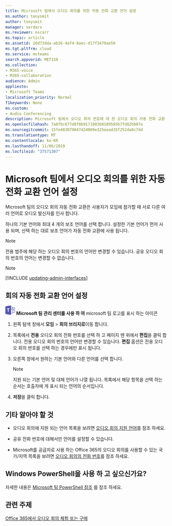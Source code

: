 ```yaml
---
title: Microsoft 팀에서 오디오 회의를 위한 자동 전화 교환 언어 설정
ms.author: tonysmit
author: tonysmit
manager: serdars
ms.reviewer: oscarr
ms.topic: article
ms.assetid: 26d73dda-ab26-4af4-8aec-d17f3479ae50
ms.tgt.pltfrm: cloud
ms.service: msteams
search.appverid: MET150
ms.collection:
- M365-voice
- M365-collaboration
audience: Admin
appliesto:
- Microsoft Teams
localization_priority: Normal
f1keywords: None
ms.custom:
- Audio Conferencing
description: Microsoft 팀에서 오디오 회의 번호에 대 한 오디오 회의 자동 전화 교환 언어를 선택 하는 방법에 대해 알아봅니다.
ms.openlocfilehash: 7a8f8c677d8f8b917100360189585b7fd82bb07e
ms.sourcegitcommit: 15fe483079847d24869e325eead35f252da8c7dd
ms.translationtype: MT
ms.contentlocale: ko-KR
ms.lasthandoff: 11/06/2019
ms.locfileid: "37571307"
---
```

# <a name="set-auto-attendant-languages-for-audio-conferencing-in-microsoft-teams"></a>Microsoft 팀에서 오디오 회의를 위한 자동 전화 교환 언어 설정

Microsoft 팀의 오디오 회의 자동 전화 교환은 사용자가 모임에 참가할 때 서로 다른 여러 언어로 오디오 발신자를 인사 합니다.
  
하나의 기본 언어와 최대 4 개의 보조 언어를 선택 합니다. 설정한 기본 언어가 먼저 사용 되며, 선택 하는 대로 보조 언어가 자동 전화 교환에 사용 됩니다. 
  
> [!NOTE]
>  전용 범주에 해당 하는 오디오 회의 번호의 언어만 변경할 수 있습니다. 공유 오디오 회의 번호의 언어는 변경할 수 없습니다.

> [!NOTE]
> [!INCLUDE [updating-admin-interfaces](includes/updating-admin-interfaces.md)]
  
## <a name="set-the-conferencing-auto-attendant-languages"></a>회의 자동 전화 교환 언어 설정

![](media/teams-logo-30x30.png) **Microsoft 팀 관리 센터를 사용 하 여** microsoft 팀 로고를 표시 하는 아이콘

1. 왼쪽 탐색 창에서 **모임** > **회의 브리지로**이동 합니다.

2. 목록에서 **전용** 오디오 회의 전화 번호를 선택 하 고 페이지 맨 위에서 **편집**을 클릭 합니다. 전용 오디오 회의 번호의 언어만 변경할 수 있습니다. **편집** 옵션은 전용 오디오 회의 번호를 선택 하는 경우에만 표시 됩니다.

3. 오른쪽 창에서 원하는 기본 언어와 다른 언어를 선택 합니다. 
 
    > [!NOTE]
    > 지원 되는 기본 언어 및 대체 언어가 나열 됩니다. 목록에서 해당 항목을 선택 하는 순서는 호출자에 게 표시 되는 언어의 순서입니다. 

4. **저장**을 클릭 합니다.

    
## <a name="want-else-should-i-know"></a>기타 알아야 할 것

- 오디오 회의에 지원 되는 언어 목록을 보려면 [오디오 회의 지원 언어](https://docs.microsoft.com/SkypeForBusiness/audio-conferencing-in-office-365/audio-conferencing-supported-languages)를 참조 하세요.
    
- 공유 전화 번호에 대해서만 언어를 설정할 수 있습니다.
    
- Microsoft를 공급자로 사용 하는 Office 365의 오디오 회의를 사용할 수 있는 국가/지역 목록을 보려면 [오디오 회의의 전화 번호](phone-numbers-for-audio-conferencing-in-teams.md)를 참조 하세요.
    
## <a name="want-to-use-windows-powershell"></a>Windows PowerShell을 사용 하 고 싶으신가요?

자세한 내용은 [Microsoft 팀 PowerShell 참조](https://docs.microsoft.com/powershell/module/teams/?view=teams-ps) 를 참조 하세요.
  
## <a name="related-topics"></a>관련 주제

[Office 365에서 오디오 회의 체험 또는 구매](/SkypeForBusiness/audio-conferencing-in-office-365/try-or-purchase-audio-conferencing-in-office-365)

